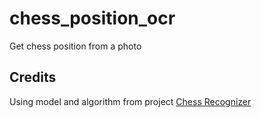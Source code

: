 # chess_position_ocr

Get chess position from a photo

## Credits

Using model and algorithm from project [Chess Recognizer](https://github.com/linrock/chessboard-recognizer)
